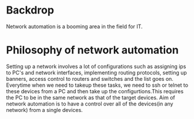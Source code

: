 


# Backdrop

Network automation is a booming area in the field for IT.

# Philosophy of network automation

Setting up a network involves a lot of configurations such as assigning ips to PC's and network interfaces, implementing routing protocols, setting up banners, access control to routers and switches and the list goes on. Everytime when we need to takeup these tasks, we need to ssh or telnet to these devices from a PC and then take up the configurtions.This requires the PC to be in the same network as that of the target devices. Aim of network automation is to have a control over all of the devices(in any network) from a single devices.
